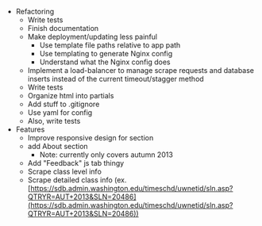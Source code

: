 - Refactoring
    - Write tests
    - Finish documentation
    - Make deployment/updating less painful
        - Use template file paths relative to app path
        - Use templating to generate Nginx config
        - Understand what the Nginx config does
    - Implement a load-balancer to manage scrape requests and database inserts instead of the current timeout/stagger method
    - Write tests
    - Organize html into partials
    - Add stuff to .gitignore
    - Use yaml for config
    - Also, write tests
- Features
    - Improve responsive design for section 
    - add About section
        - Note: currently only covers autumn 2013
    - Add "Feedback" js tab thingy
    - Scrape class level info
    - Scrape detailed class info (ex. [https://sdb.admin.washington.edu/timeschd/uwnetid/sln.asp?QTRYR=AUT+2013&SLN=20486](https://sdb.admin.washington.edu/timeschd/uwnetid/sln.asp?QTRYR=AUT+2013&SLN=20486))